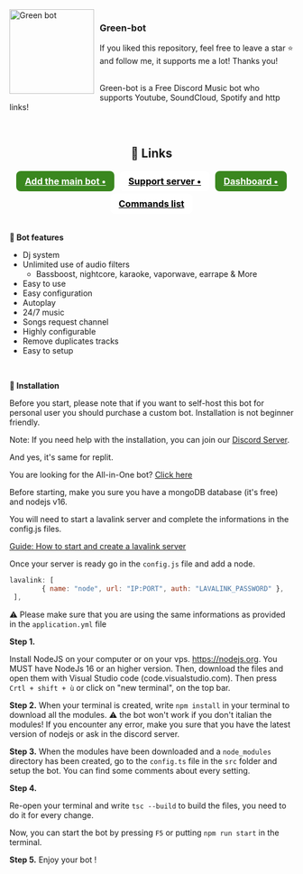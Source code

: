 <img width="150" height="150" align="left" style="float: left; margin: 0 10px 0 0;" alt="Green bot" src="https://tools.bananonz.dev/av?id=783708073390112830">
    <h3>Green-bot</h3>
        If you liked this repository, feel free to leave a star ⭐ and follow me, it supports me a lot! Thanks you!
    <br><br>
    <p>Green-bot is a Free Discord Music bot who supports Youtube, SoundCloud, Spotify and http links!
  <br> 
    </p>
    <br>
    <center>
        <h2>🧷 Links</h2>
        <div class="flex" style="display: flex;justify-content: center;flex-wrap: wrap;">
            <a target="_blank" onclick="trackCampaignWebClick('', 'description');" style="  margin: 2px 5px;
                padding: 8px 15px;
                background-color: #3A871F;
                color: white;
                border-radius: 8px;
                font-size: 16px;
                font-weight: bold;" rel="nofollow" class="blue-btn" href="https://green-bot.app/invite"> Add the main bot •</a>
            <a target="_blank" onclick="trackCampaignWebClick('', 'description');" rel="nofollow" style="  margin: 2px 5px;
                padding: 8px 15px;
                background-color: white;
                color: black;
                border-radius: 8px;
                font-size: 16px;
                font-weight: bold;" href="https://discord.gg/Q5QSbAHaXB"> Support server •</a>
            <a target="_blank" onclick="trackCampaignWebClick('', 'description');" rel="nofollow" style="  margin: 2px 5px;
                padding: 8px 15px;
                background-color: #3A871F;
                color: white;
                border-radius: 8px;
                font-size: 16px;
                font-weight: bold;" href="https://green-bot.app/profile"> Dashboard •</a>
            <a target="_blank" onclick="trackCampaignWebClick('', 'description');" rel="nofollow" style="  margin: 2px 5px;
                       padding: 8px 15px;
                       background-color: white;
                       color: black;
                       border-radius: 8px;
                       font-size: 16px;
                       font-weight: bold;" href="https://green-bot.app/commands"> Commands list </a>
        </div>
    </center>
    
 <br>  
 
**🚀 Bot features**

+ Dj system <br>
+ Unlimited use of audio filters<br>
  + Bassboost, nightcore, karaoke, vaporwave, earrape & More
+ Easy to use<br>
+ Easy configuration<br>
+ Autoplay<br>
+ 24/7 music<br>
+ Songs request channel<br>
+ Highly configurable<br>
+ Remove duplicates tracks<br>
+ Easy to setup<br>
 <br>  
 
**📁 Installation**

Before you start, please note that if you want to self-host this bot for personal user you should purchase a custom bot. Installation is not beginner friendly.

Note: If you need help with the installation, you can join our [Discord Server](https://discord.gg/Q5QSbAHaXB).

And yes, it's same for replit.

You are looking for the All-in-One bot? [Click here](https://github.com/GreenBotDeveloppement/Green-bot/tree/multipropose)

Before starting, make you sure you have a mongoDB database (it's free) and nodejs v16.

You will need to start a lavalink server and complete the informations in the config.js files. 

[Guide: How to start and create a lavalink server](https://dsharpplus.github.io/articles/audio/lavalink/setup.html)

Once your server is ready go in the `config.js` file and add a node.

```js
lavalink: [
        { name: "node", url: "IP:PORT", auth: "LAVALINK_PASSWORD" },
 ],
```

⚠ Please make sure that you are using the same informations as provided in the `application.yml` file

__Step 1.__

Install NodeJS on your computer or on your vps. https://nodejs.org. You MUST have NodeJs 16 or an higher version.
Then, download the files and open them with Visual Studio code (code.visualstudio.com). Then press `Crtl + shift + ù` or click on "new terminal", on the top bar.

__Step 2.__
When your terminal is created, write `npm install` in your terminal to download all the modules.
⚠ the bot won't work if you don't italian the modules!
If you encounter any error, make you sure that you have the latest version of nodejs or ask in the discord server.

__Step 3.__
When the modules have been downloaded and a `node_modules` directory has been created, go to the `config.ts` file in the `src` folder and setup the bot.
You can find some comments about every setting.

__Step 4.__

Re-open your terminal and write `tsc --build` to build the files, you need to do it for every change.

Now, you can start the bot by pressing `F5` or putting `npm run start` in the terminal.

__Step 5.__
Enjoy your bot !

